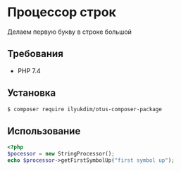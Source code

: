 # Процессор строк

Делаем первую букву в строке большой

## Требования
 - PHP 7.4

## Установка
```bash
$ composer require ilyukdim/otus-composer-package
```

## Использование

```php
<?php
$pocessor = new StringProcessor();
echo $processor->getFirstSymbolUp("first symbol up");
```